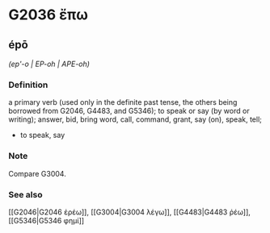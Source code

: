 # G2036 ἔπω

## épō

_(ep'-o | EP-oh | APE-oh)_

### Definition

a primary verb (used only in the definite past tense, the others being borrowed from G2046, G4483, and G5346); to speak or say (by word or writing); answer, bid, bring word, call, command, grant, say (on), speak, tell; 

- to speak, say

### Note

Compare G3004.

### See also

[[G2046|G2046 ἐρέω]], [[G3004|G3004 λέγω]], [[G4483|G4483 ῥέω]], [[G5346|G5346 φημί]]
